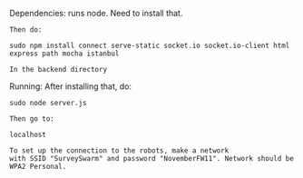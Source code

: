 Dependencies:
	runs node. Need to install that.

	Then do:

	sudo npm install connect serve-static socket.io socket.io-client html express path mocha istanbul

	In the backend directory

Running:
	After installing that, do:

	sudo node server.js

	Then go to:

	localhost

	To set up the connection to the robots, make a network
	with SSID "SurveySwarm" and password "NovemberFW11". Network should be
	WPA2 Personal.
